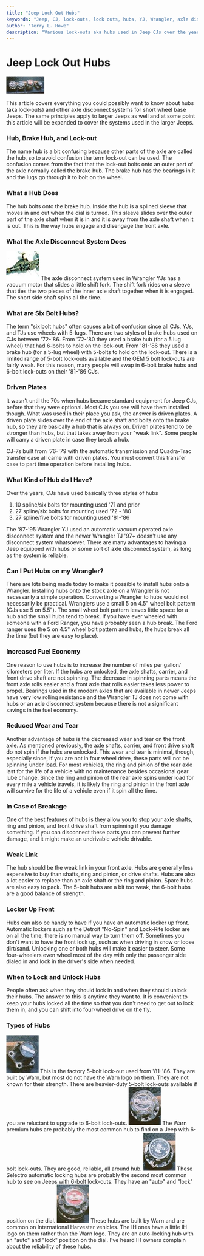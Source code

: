 ```yaml
---
title: "Jeep Lock Out Hubs"
keywords: "Jeep, CJ, lock-outs, lock outs, hubs, YJ, Wrangler, axle disconnect"
author: "Terry L. Howe"
description: "Various lock-outs aka hubs used in Jeep CJs over the years.  This article covers basic hub FAQs and Spline and bolt counts.  It also covers axle disconnect system used in Wranglers."
---
```

# Jeep Lock Out Hubs

[![hubs](../../img/axle/hubs_.jpg)](../../img/axle/hubs.jpg) 

This article covers everything you could possibly want to know about hubs (aka lock-outs) and other axle disconnect systems for short wheel base Jeeps. The same principles apply to larger Jeeps as well and at some point this article will be expanded to cover the systems used in the larger Jeeps. 

### Hub, Brake Hub, and Lock-out

The name hub is a bit confusing because other parts of the axle are called the hub, so to avoid confusion the term lock-out can be used. The confusion comes from the fact that the lock-out bolts onto an outer part of the axle normally called the brake hub. The brake hub has the bearings in it and the lugs go through it to bolt on the wheel.

### What a Hub Does

The hub bolts onto the brake hub. Inside the hub is a splined sleeve that moves in and out when the dial is turned. This sleeve slides over the outer part of the axle shaft when it is in and it is away from the axle shaft when it is out. This is the way hubs engage and disengage the front axle.

### What the Axle Disconnect System Does

[![Data 30 vacuum](../../img/axle/d30vac_.jpg)](../../img/axle/d30vac.jpg) The axle disconnect system used in Wrangler YJs has a vacuum motor that slides a little shift fork. The shift fork rides on a sleeve that ties the two pieces of the inner axle shaft together when it is engaged. The short side shaft spins all the time. 

### What are Six Bolt Hubs?

The term "six bolt hubs" often causes a bit of confusion since all CJs, YJs, and TJs use wheels with 5-lugs. There are two styles of brake hubs used on CJs between '72-'86. From '72-'80 they used a brake hub (for a 5 lug wheel) that had 6-bolts to hold on the lock-out. From '81-'86 they used a brake hub (for a 5-lug wheel) with 5-bolts to hold on the lock-out. There is a limited range of 5-bolt lock-outs available and the OEM 5 bolt lock-outs are fairly weak. For this reason, many people will swap in 6-bolt brake hubs and 6-bolt lock-outs on their '81-'86 CJs.

### Driven Plates

It wasn't until the 70s when hubs became standard equipment for Jeep CJs, before that they were optional. Most CJs you see will have them installed though. What was used in their place you ask, the answer is driven plates. A driven plate slides over the end of the axle shaft and bolts onto the brake hub, so they are basically a hub that is always on. Driven plates tend to be stronger than hubs, but that takes away from your "weak link". Some people will carry a driven plate in case they break a hub.

CJ-7s built from '76-'79 with the automatic transmission and Quadra-Trac transfer case all came with driven plates. You must convert this transfer case to part time operation before installing hubs.

### What Kind of Hub do I Have?

Over the years, CJs have used basically three styles of hubs 

  1. 10 spline/six bolts for mounting used '71 and prior
  2. 27 spline/six bolts for mounting used '72 - '80 
  3. 27 spline/five bolts for mounting used '81-'86

The '87-'95 Wrangler YJ used an automatic vacuum operated axle disconnect system and the newer Wrangler TJ '97+ doesn't use any disconnect system whatsoever. There are many advantages to having a Jeep equipped with hubs or some sort of axle disconnect system, as long as the system is reliable.

### Can I Put Hubs on my Wrangler?

There are kits being made today to make it possible to install hubs onto a Wrangler. Installing hubs onto the stock axle on a Wrangler is not necessarily a simple operation. Converting a Wrangler to hubs would not necessarily be practical. Wranglers use a small 5 on 4.5" wheel bolt pattern (CJs use 5 on 5.5"). The small wheel bolt pattern leaves little space for a hub and the small hubs tend to break. If you have ever wheeled with someone with a Ford Ranger, you have probably seen a hub break. The Ford ranger uses the 5 on 4.5" wheel bolt pattern and hubs, the hubs break all the time (but they are easy to place). 

### Increased Fuel Economy

One reason to use hubs is to increase the number of miles per gallon/ kilometers per liter. If the hubs are unlocked, the axle shafts, carrier, and front drive shaft are not spinning. The decrease in spinning parts means the front axle rolls easier and a front axle that rolls easier takes less power to propel. Bearings used in the modern axles that are available in newer Jeeps have very low rolling resistance and the Wrangler TJ does not come with hubs or an axle disconnect system because there is not a significant savings in the fuel economy.

### Reduced Wear and Tear

Another advantage of hubs is the decreased wear and tear on the front axle. As mentioned previously, the axle shafts, carrier, and front drive shaft do not spin if the hubs are unlocked. This wear and tear is minimal, though, especially since, if you are not in four wheel drive, these parts will not be spinning under load. For most vehicles, the ring and pinion of the rear axle last for the life of a vehicle with no maintenance besides occasional gear lube change. Since the ring and pinion of the rear axle spins under load for every mile a vehicle travels, it is likely the ring and pinion in the front axle will survive for the life of a vehicle even if it spin all the time.

### In Case of Breakage

One of the best features of hubs is they allow you to stop your axle shafts, ring and pinion, and front drive shaft from spinning if you damage something. If you can disconnect these parts you can prevent further damage, and it might make an undrivable vehicle drivable. 

### Weak Link

The hub should be the weak link in your front axle. Hubs are generally less expensive to buy than shafts, ring and pinion, or drive shafts. Hubs are also a lot easier to replace than an axle shaft or the ring and pinion. Spare hubs are also easy to pack. The 5-bolt hubs are a bit too weak, the 6-bolt hubs are a good balance of strength. 

### Locker Up Front

Hubs can also be handy to have if you have an automatic locker up front. Automatic lockers such as the Detroit "No-Spin" and Lock-Rite locker are on all the time, there is no manual way to turn them off. Sometimes you don't want to have the front lock up, such as when driving in snow or loose dirt/sand. Unlocking one or both hubs will make it easier to steer. Some four-wheelers even wheel most of the day with only the passenger side dialed in and lock in the driver's side when needed.

### When to Lock and Unlock Hubs

People often ask when they should lock in and when they should unlock their hubs. The answer to this is anytime they want to. It is convenient to keep your hubs locked all the time so that you don't need to get out to lock them in, and you can shift into four-wheel drive on the fly.

### Types of Hubs

![five bolt hubs](../../img/axle/hubs_5bol_.jpg) This is the factory 5-bolt lock-out used from '81-'86. They are built by Warn, but most do not have the Warn logo on them. They are not known for their strength. There are heavier-duty 5-bolt lock-outs available if you are reluctant to upgrade to 6-bolt lock-outs. ![six bolt hubs](../../img/axle/hubs_warnp.jpg) The Warn premium hubs are probably the most common hub to find on a Jeep with 6-bolt lock-outs. They are good, reliable, all around hub. ![Selectro hubs](../../img/axle/hubs_selectro.jpg) These Selectro automatic locking hubs are probably the second most common hub to see on Jeeps with 6-bolt lock-outs. They have an "auto" and "lock" position on the dial. ![IH automatic locking hubs](../../img/axle/hubs_ihauto.jpg) These hubs are built by Warn and are common on International Harvester vehicles. The IH ones have a little IH logo on them rather than the Warn logo. They are an auto-locking hub with an "auto" and "lock" position on the dial. I've heard IH owners complain about the reliability of these hubs.